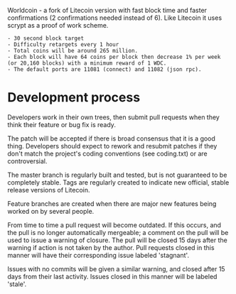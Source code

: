 Worldcoin - a fork of Litecoin version with fast block time and faster confirmations (2 confirmations needed instead of 6). Like Litecoin it uses scrypt as a proof of work scheme.

	- 30 second block target
	- Difficulty retargets every 1 hour
	- Total coins will be around 265 million. 
	- Each block will have 64 coins per block then decrease 1% per week (or 20,160 blocks) with a minimum reward of 1 WDC.
	- The default ports are 11081 (connect) and 11082 (json rpc).


Development process
===================

Developers work in their own trees, then submit pull requests when
they think their feature or bug fix is ready.

The patch will be accepted if there is broad consensus that it is a
good thing.  Developers should expect to rework and resubmit patches
if they don't match the project's coding conventions (see coding.txt)
or are controversial.

The master branch is regularly built and tested, but is not guaranteed
to be completely stable. Tags are regularly created to indicate new
official, stable release versions of Litecoin.

Feature branches are created when there are major new features being
worked on by several people.

From time to time a pull request will become outdated. If this occurs, and
the pull is no longer automatically mergeable; a comment on the pull will
be used to issue a warning of closure. The pull will be closed 15 days
after the warning if action is not taken by the author. Pull requests closed
in this manner will have their corresponding issue labeled 'stagnant'.

Issues with no commits will be given a similar warning, and closed after
15 days from their last activity. Issues closed in this manner will be 
labeled 'stale'. 
